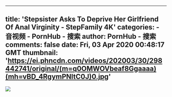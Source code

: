 
---
title: 'Stepsister Asks To Deprive Her Girlfriend Of Anal Virginity - StepFamily 4K'
categories: 
    - 音视频
    - PornHub - 搜索
author: PornHub - 搜索
comments: false
date: Fri, 03 Apr 2020 00:48:17 GMT
thumbnail: 'https://ei.phncdn.com/videos/202003/30/298442741/original/(m=q0OMWOVbeaf8Ggaaaa)(mh=vBD_4RgymPNltC0J)0.jpg'
---

<div>   
<img src="https://ei.phncdn.com/videos/202003/30/298442741/original/(m=q0OMWOVbeaf8Ggaaaa)(mh=vBD_4RgymPNltC0J)0.jpg" referrerpolicy="no-referrer">  
</div>
            